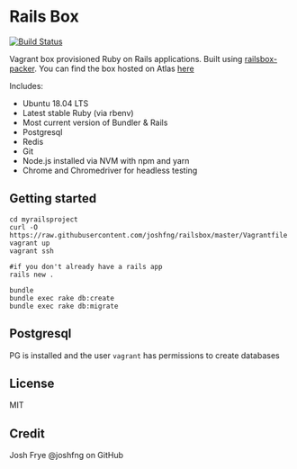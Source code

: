 # Rails Box

[![Build Status](https://travis-ci.org/joshfng/railsbox.svg?branch=master)](https://travis-ci.org/joshfng/railsbox)

Vagrant box provisioned Ruby on Rails applications. Built using [railsbox-packer](https://github.com/joshfng/railsbox-packer). You can find the box hosted on Atlas [here](https://atlas.hashicorp.com/joshfng/boxes/railsbox/)

Includes:
 - Ubuntu 18.04 LTS
 - Latest stable Ruby (via rbenv)
 - Most current version of Bundler & Rails
 - Postgresql
 - Redis
 - Git
 - Node.js installed via NVM with npm and yarn
 - Chrome and Chromedriver for headless testing

## Getting started

```
cd myrailsproject
curl -O https://raw.githubusercontent.com/joshfng/railsbox/master/Vagrantfile
vagrant up
vagrant ssh

#if you don't already have a rails app
rails new .

bundle
bundle exec rake db:create
bundle exec rake db:migrate
```

## Postgresql
PG is installed and the user `vagrant` has permissions to create databases

## License

MIT

## Credit

Josh Frye @joshfng on GitHub
